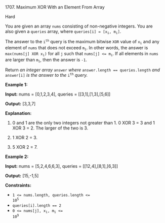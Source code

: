 1707\. Maximum XOR With an Element From Array

Hard

You are given an array `nums` consisting of non-negative integers. You are also given a `queries` array, where <code>queries[i] = [x<sub>i</sub>, m<sub>i</sub>]</code>.

The answer to the <code>i<sup>th</sup></code> query is the maximum bitwise `XOR` value of <code>x<sub>i</sub></code> and any element of `nums` that does not exceed <code>m<sub>i</sub></code>. In other words, the answer is <code>max(nums[j] XOR x<sub>i</sub>)</code> for all `j` such that <code>nums[j] <= m<sub>i</sub></code>. If all elements in `nums` are larger than <code>m<sub>i</sub></code>, then the answer is `-1`.

Return _an integer array_ `answer` _where_ `answer.length == queries.length` _and_ `answer[i]` _is the answer to the_ <code>i<sup>th</sup></code> _query._

**Example 1:**

**Input:** nums = [0,1,2,3,4], queries = [[3,1],[1,3],[5,6]]

**Output:** [3,3,7]

**Explanation:** 

1) 0 and 1 are the only two integers not greater than 1. 0 XOR 3 = 3 and 1 XOR 3 = 2. The larger of the two is 3. 

2) 1 XOR 2 = 3. 

3) 5 XOR 2 = 7.

**Example 2:**

**Input:** nums = [5,2,4,6,6,3], queries = [[12,4],[8,1],[6,3]]

**Output:** [15,-1,5]

**Constraints:**

*   <code>1 <= nums.length, queries.length <= 10<sup>5</sup></code>
*   `queries[i].length == 2`
*   <code>0 <= nums[j], x<sub>i</sub>, m<sub>i</sub> <= 10<sup>9</sup></code>